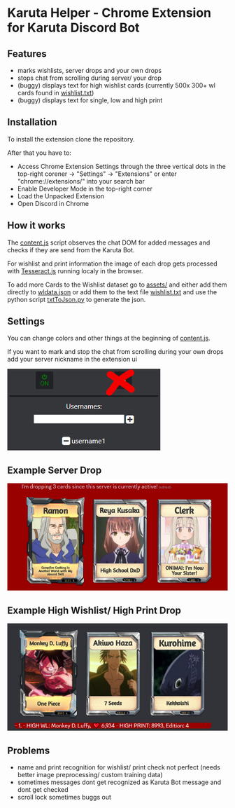 # Karuta Helper - Chrome Extension for Karuta Discord Bot

## Features
- marks wishlists, server drops and your own drops
- stops chat from scrolling during server/ your drop
- (buggy) displays text for high wishlist cards (currently 500x 300+ wl cards found in [wishlist.txt](https://github.com/Lexer727/karuta-helper/blob/master/assets/wishlist.txt))
- (buggy) displays text for single, low and high print

## Installation
To install the extension clone the repository.  


After that you have to:
- Access Chrome Extension Settings through the three vertical dots in the top-right corener -> "Settings" -> "Extensions" or enter "chrome://extensions/" into your search bar
- Enable Developer Mode in the top-right corner
- Load the Unpacked Extension
- Open Discord in Chrome

## How it works  
The [content.js](https://github.com/Lexer727/karuta-helper/blob/master/js/content.js) script observes the chat DOM for added messages and checks if they are send from the Karuta Bot.  

For wishlist and print information the image of each drop gets processed with [Tesseract.js](https://github.com/naptha/tesseract.js) running localy in the browser. 

To add more Cards to the Wishlist dataset go to [assets/](https://github.com/Lexer727/karuta-helper/blob/master/assets) and either add them directly to [wldata.json](https://github.com/Lexer727/karuta-helper/blob/master/assets/wldata.json) 
or add them to the text file [wishlist.txt](https://github.com/Lexer727/karuta-helper/blob/master/assets/wishlist.txt) 
and use the python script [txtToJson.py](https://github.com/Lexer727/karuta-helper/blob/master/assets/txtToJson.py) to generate the json.

## Settings
You can change colors and other things at the beginning of [content.js](https://github.com/Lexer727/karuta-helper/blob/master/js/content.js).  

If you want to mark and stop the chat from scrolling during your own drops add your server nickname in the extension ui  

![extensionui](./docs/example3.jpg)

## Example Server Drop
![serverdropexample](./docs/example1.jpg)

## Example High Wishlist/ High Print Drop
![serverdropexample](./docs/example2.jpg)

## Problems
 - name and print recognition for wishlist/ print check not perfect (needs better image preprocessing/ custom training data)
 - sometimes messages dont get recognized as Karuta Bot message and dont get checked
 - scroll lock sometimes buggs out

